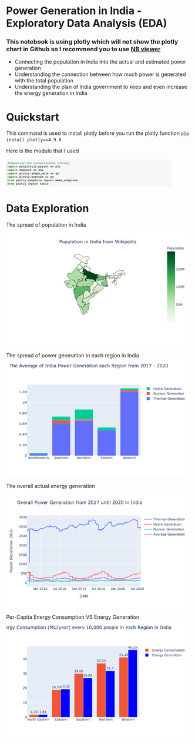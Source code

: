 # Power Generation in India - Exploratory Data Analysis (EDA)
### This notebook is using plotly which will not show the plotly chart in Github so I recommend you to use [NB viewer](http://nbviewer.jupyter.org/)
- Connecting the population in India into the actual and estimated power generation
- Understanding the connection between how much power is generated with the total population
- Understanding the plan of India government to keep and even increase the energy generation in India

# Quickstart
This command is used to install plotly before you run the plotly function
`pip install plotly==4.9.0`

Here is the module that I used

<img src="image/module.png" width="450" >

# Data Exploration
The spread of population in India
<img src="image/population.png" width="500" >

The spread of power generation in each region in India
<img src="image/power generation.png" width="500" >

The overall actual energy generation
<img src="image/Overall Power Generation.png" width="500" >

Per-Capita Energy Consumption VS Energy Generation
<img src="image/Power Generation VS Energy Consumption.png" width="500" >

